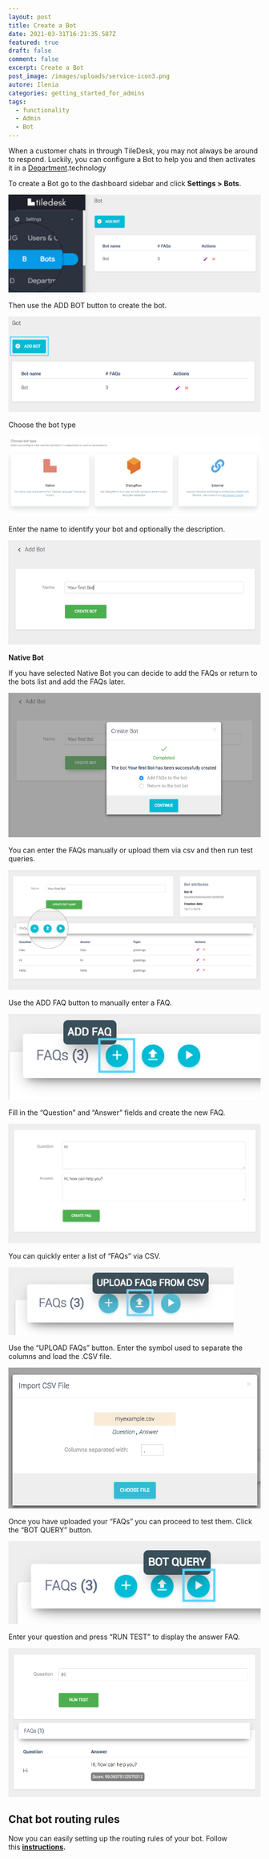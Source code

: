 ```yaml
---
layout: post
title: Create a Bot
date: 2021-03-31T16:21:35.587Z
featured: true
draft: false
comment: false
excerpt: Create a Bot
post_image: /images/uploads/service-icon3.png
autore: Ilenia
categories: getting_started_for_admins
tags:
  - functionality
  - Admin
  - Bot
---
```

When a customer chats in through TileDesk, you may not always be around to respond. Luckily, you can configure a Bot to help you and then activates it in a [Department](http://edit.tiledesk.com/getting-started/getting-started-for-admins/creating-a-department/).technology

To create a Bot go to the dashboard sidebar and click **Settings > Bots**.

![Settings > Bots.](/images/uploads/create-a-bot.png "Settings > Bots.")

Then use the ADD BOT button to create the bot.

![add bot](/images/uploads/add-a-bot-button.png "add bot")

Choose the bot type

![Choose the bot type](/images/uploads/image-2.png "Choose the bot type")

Enter the name to identify your bot and optionally the description.

![name of bot](/images/uploads/bot-name.png "name of bot")

**Native Bot**

If you have selected Native Bot you can decide to add the FAQs or return to the bots list and add the FAQs later.

![add the FAQs](/images/uploads/add-faqs-option.png "add the FAQs")

You can enter the FAQs manually or upload them via csv and then run test queries.

![enter the FAQs manually or upload them via csv](/images/uploads/bot-dashboard-view.png "enter the FAQs manually or upload them via csv")

Use the ADD FAQ button to manually enter a FAQ.

![ADD FAQ button](/images/uploads/add-faq.png "ADD FAQ button")

Fill in the “Question” and “Answer” fields and create the new FAQ.

![“Question” and “Answer” fields](/images/uploads/question-aswer-fields.png "“Question” and “Answer” fields")

You can quickly enter a list of “FAQs” via CSV.

![UPLOAD FAQs button.](/images/uploads/upload-faq-450x135-1.png "UPLOAD FAQs button.")

Use the “UPLOAD FAQs” button. Enter the symbol used to separate the columns and load the .CSV file.

![UPLOAD FAQs button.](/images/uploads/import-csv-file-1.png "UPLOAD FAQs button.")

Once you have uploaded your “FAQs” you can proceed to test them. Click the “BOT QUERY” button.

![BOT QUERY](/images/uploads/test-bot-query.png "BOT QUERY")

Enter your question and press “RUN TEST” to display the answer FAQ.

![RUN TEST](/images/uploads/bot-test-interface.png "RUN TEST")

## Chat bot routing rules

Now you can easily setting up the routing rules of your bot. Follow this **[instructions](https://docs.tiledesk.com/knowledge-base/setting-up-chat-routing/).**